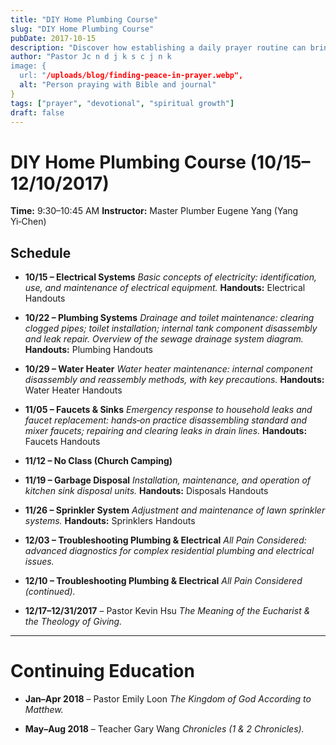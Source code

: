 ```yaml
---
title: "DIY Home Plumbing Course"
slug: "DIY Home Plumbing Course"
pubDate: 2017-10-15
description: "Discover how establishing a daily prayer routine can bring peace and spiritual growth to your life."
author: "Pastor Jc n d j k s c j n k
image: {
  url: "/uploads/blog/finding-peace-in-prayer.webp",
  alt: "Person praying with Bible and journal"
}
tags: ["prayer", "devotional", "spiritual growth"]
draft: false
---
```

# DIY Home Plumbing Course (10/15–12/10/2017)

**Time:** 9:30–10:45 AM
**Instructor:** Master Plumber Eugene Yang (Yang Yi‑Chen)

## Schedule

* **10/15 – Electrical Systems**
  *Basic concepts of electricity: identification, use, and maintenance of electrical equipment.*
  **Handouts:** Electrical Handouts

* **10/22 – Plumbing Systems**
  *Drainage and toilet maintenance: clearing clogged pipes; toilet installation; internal tank component disassembly and leak repair.*
  *Overview of the sewage drainage system diagram.*
  **Handouts:** Plumbing Handouts

* **10/29 – Water Heater**
  *Water heater maintenance: internal component disassembly and reassembly methods, with key precautions.*
  **Handouts:** Water Heater Handouts

* **11/05 – Faucets & Sinks**
  *Emergency response to household leaks and faucet replacement: hands‑on practice disassembling standard and mixer faucets; repairing and clearing leaks in drain lines.*
  **Handouts:** Faucets Handouts

* **11/12 – No Class (Church Camping)**

* **11/19 – Garbage Disposal**
  *Installation, maintenance, and operation of kitchen sink disposal units.*
  **Handouts:** Disposals Handouts

* **11/26 – Sprinkler System**
  *Adjustment and maintenance of lawn sprinkler systems.*
  **Handouts:** Sprinklers Handouts

* **12/03 – Troubleshooting Plumbing & Electrical**
  *All Pain Considered: advanced diagnostics for complex residential plumbing and electrical issues.*

* **12/10 – Troubleshooting Plumbing & Electrical**
  *All Pain Considered (continued).*

* **12/17–12/31/2017** – Pastor Kevin Hsu
  *The Meaning of the Eucharist & the Theology of Giving.*

---

# Continuing Education

* **Jan–Apr 2018** – Pastor Emily Loon
  *The Kingdom of God According to Matthew.*

* **May–Aug 2018** – Teacher Gary Wang
  *Chronicles (1 & 2 Chronicles).*
